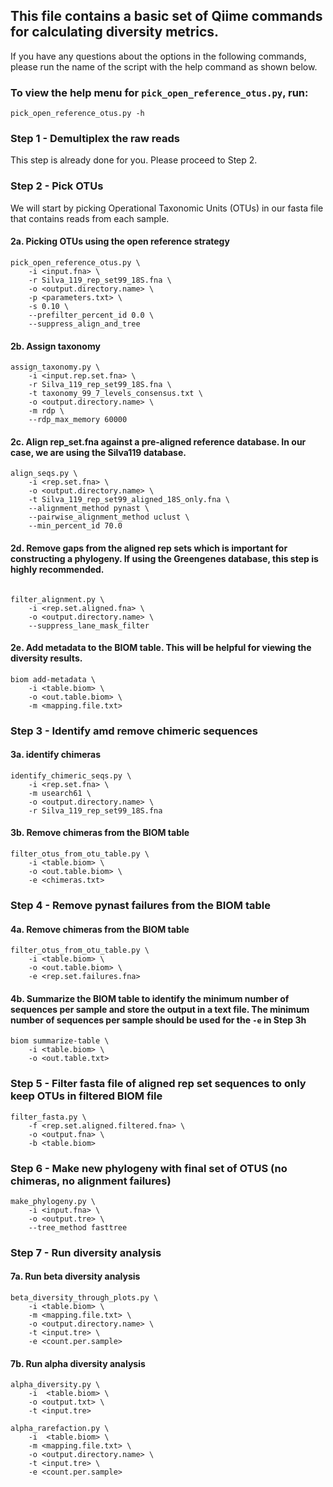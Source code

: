 ## This file contains a basic set of Qiime commands for calculating diversity metrics.

If you have any questions about the options in the following commands, please run the name of the script with the help command as shown below.

### To view the help menu for `pick_open_reference_otus.py`, run:

```
pick_open_reference_otus.py -h
```
### Step 1 - Demultiplex the raw reads

This step is already done for you. Please proceed to Step 2.

### Step 2 - Pick OTUs 
We will start by picking Operational Taxonomic Units (OTUs) in our fasta file that contains reads from each sample. 

#### 2a. Picking OTUs using the open reference strategy
```
pick_open_reference_otus.py \
	-i <input.fna> \
	-r Silva_119_rep_set99_18S.fna \
	-o <output.directory.name> \
	-p <parameters.txt> \
	-s 0.10 \
	--prefilter_percent_id 0.0 \
	--suppress_align_and_tree
```
 
#### 2b. Assign taxonomy

```
assign_taxonomy.py \
	-i <input.rep.set.fna> \
	-r Silva_119_rep_set99_18S.fna \
	-t taxonomy_99_7_levels_consensus.txt \
	-o <output.directory.name> \
	-m rdp \
	--rdp_max_memory 60000
```


#### 2c. Align rep_set.fna against a pre-aligned reference database. In our case, we are using the Silva119 database. 
```
align_seqs.py \
	-i <rep.set.fna> \
	-o <output.directory.name> \
	-t Silva_119_rep_set99_aligned_18S_only.fna \
	--alignment_method pynast \
	--pairwise_alignment_method uclust \
	--min_percent_id 70.0
```


#### 2d. Remove gaps from the aligned rep sets which is important for constructing a phylogeny. If using the Greengenes database, this step is highly recommended. 
```

filter_alignment.py \
	-i <rep.set.aligned.fna> \
	-o <output.directory.name> \
	--suppress_lane_mask_filter
```

#### 2e. Add metadata to the BIOM table. This will be helpful for viewing the diversity results.
```
biom add-metadata \
	-i <table.biom> \
	-o <out.table.biom> \
	-m <mapping.file.txt>
```

### Step 3 - Identify amd remove chimeric sequences 

#### 3a. identify chimeras
```
identify_chimeric_seqs.py \
	-i <rep.set.fna> \
	-m usearch61 \
	-o <output.directory.name> \
	-r Silva_119_rep_set99_18S.fna
```
#### 3b. Remove chimeras from the BIOM table

```
filter_otus_from_otu_table.py \
	-i <table.biom> \
	-o <out.table.biom> \
	-e <chimeras.txt>
```

### Step 4 - Remove pynast failures from the BIOM table
#### 4a. Remove chimeras from the BIOM table

```
filter_otus_from_otu_table.py \
	-i <table.biom> \
	-o <out.table.biom> \
	-e <rep.set.failures.fna>
```

#### 4b. Summarize the BIOM table to identify the minimum number of sequences per sample and store the output in a text file. The minimum number of sequences per sample should be used for the `-e` in Step 3h
```
biom summarize-table \
	-i <table.biom> \
	-o <out.table.txt>
```

### Step 5 -  Filter fasta file of aligned rep set sequences to only keep OTUs in filtered BIOM file
```
filter_fasta.py \
	-f <rep.set.aligned.filtered.fna> \
	-o <output.fna> \
	-b <table.biom>
```

### Step 6 - Make new phylogeny with final set of OTUS (no chimeras, no alignment failures)
```
make_phylogeny.py \
	-i <input.fna> \
	-o <output.tre> \
	--tree_method fasttree
```

### Step 7 - Run diversity analysis
#### 7a. Run beta diversity analysis
```
beta_diversity_through_plots.py \
	-i <table.biom> \
	-m <mapping.file.txt> \
	-o <output.directory.name> \
	-t <input.tre> \
	-e <count.per.sample>
```
#### 7b. Run alpha diversity analysis

```
alpha_diversity.py \
	-i  <table.biom> \
	-o <output.txt> \
	-t <input.tre> 
```
```
alpha_rarefaction.py \
	-i  <table.biom> \
	-m <mapping.file.txt> \
	-o <output.directory.name> \
	-t <input.tre> \
	-e <count.per.sample>
```